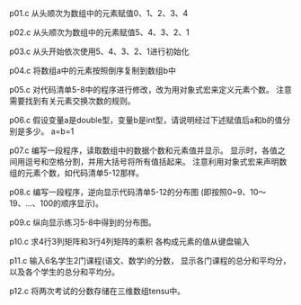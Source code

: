 p01.c
从头顺次为数组中的元素赋值0、1、2、3、4

p02.c
从头顺次为数组中的元素赋值5、4、3、2、1

p03.c
从头开始依次使用5、4、3、2、1进行初始化

p04.c
将数组a中的元素按照倒序复制到数组b中


p05.c
对代码清单5-8中的程序进行修改，改为用对象式宏来定义元素个数。
注意需要找到有关元素交换次数的规则。

p06.c
假设变量a是double型，变量b是int型，请说明经过下述赋值后a和b的值分别是多少。
a=b=1


p07.c
编写一段程序，读取数组中的数据个数和元素值并显示。
显示时，各值之间用逗号和空格分割，并用大括号将所有值括起来。
注意利用对象式宏来声明数组的元素个数，如代码清单5-12那样。

p08.c
编写一段程序，逆向显示代码清单5-12的分布图
(即按照0~9、10〜19、…、100的顺序显示)。

p09.c
纵向显示练习5-8中得到的分布图。

p10.c
求4行3列矩阵和3行4列矩阵的乘积
各构成元素的值从键盘输入

p11.c
输入6名学生2门课程(语文、数学)的分数，
显示各门课程的总分和平均分，
以及各个学生的总分和平均分。


p12.c
将两次考试的分数存储在三维数组tensu中。

